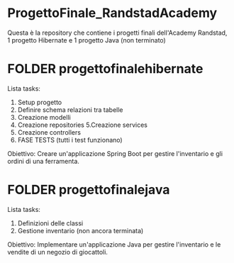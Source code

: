 # ProgettoFinale_RandstadAcademy
Questa è la repository che contiene i progetti finali dell'Academy Randstad, 1 progetto Hibernate e 1 progetto Java (non terminato)

# FOLDER progettofinalehibernate

Lista tasks:
1. Setup progetto
2. Definire schema relazioni tra tabelle
3. Creazione modelli
4. Creazione repositories
5.Creazione services
6. Creazione controllers
7. FASE TESTS (tutti i test funzionano)

Obiettivo: Creare un'applicazione Spring Boot per gestire l'inventario e gli ordini di una ferramenta.

# FOLDER progettofinalejava

Lista tasks:
1. Definizioni delle classi
2. Gestione inventario (non ancora terminata)

Obiettivo: Implementare un'applicazione Java per gestire l'inventario e le vendite di un negozio di giocattoli.
